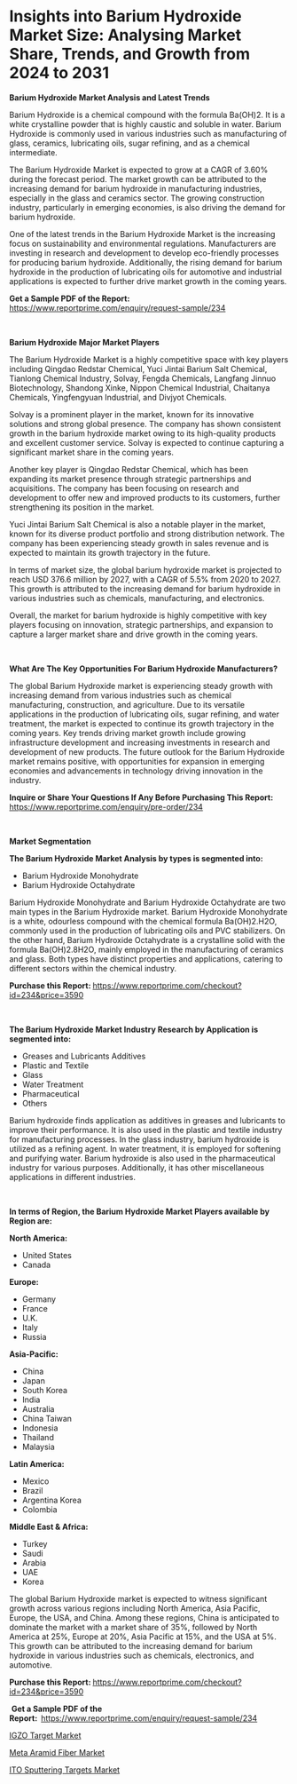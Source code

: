 <p><h1>Insights into Barium Hydroxide Market Size: Analysing Market Share, Trends, and Growth from 2024 to 2031</h1></p><p><strong>Barium Hydroxide Market Analysis and Latest Trends</strong></p>
<p><p>Barium Hydroxide is a chemical compound with the formula Ba(OH)2. It is a white crystalline powder that is highly caustic and soluble in water. Barium Hydroxide is commonly used in various industries such as manufacturing of glass, ceramics, lubricating oils, sugar refining, and as a chemical intermediate.</p><p>The Barium Hydroxide Market is expected to grow at a CAGR of 3.60% during the forecast period. The market growth can be attributed to the increasing demand for barium hydroxide in manufacturing industries, especially in the glass and ceramics sector. The growing construction industry, particularly in emerging economies, is also driving the demand for barium hydroxide.</p><p>One of the latest trends in the Barium Hydroxide Market is the increasing focus on sustainability and environmental regulations. Manufacturers are investing in research and development to develop eco-friendly processes for producing barium hydroxide. Additionally, the rising demand for barium hydroxide in the production of lubricating oils for automotive and industrial applications is expected to further drive market growth in the coming years.</p></p>
<p><strong>Get a Sample PDF of the Report:&nbsp;</strong> <a href="https://www.reportprime.com/enquiry/request-sample/234">https://www.reportprime.com/enquiry/request-sample/234</a></p>
<p>&nbsp;</p>
<p><strong>Barium Hydroxide Major Market Players</strong></p>
<p><p>The Barium Hydroxide Market is a highly competitive space with key players including Qingdao Redstar Chemical, Yuci Jintai Barium Salt Chemical, Tianlong Chemical Industry, Solvay, Fengda Chemicals, Langfang Jinnuo Biotechnology, Shandong Xinke, Nippon Chemical Industrial, Chaitanya Chemicals, Yingfengyuan Industrial, and Divjyot Chemicals.</p><p>Solvay is a prominent player in the market, known for its innovative solutions and strong global presence. The company has shown consistent growth in the barium hydroxide market owing to its high-quality products and excellent customer service. Solvay is expected to continue capturing a significant market share in the coming years.</p><p>Another key player is Qingdao Redstar Chemical, which has been expanding its market presence through strategic partnerships and acquisitions. The company has been focusing on research and development to offer new and improved products to its customers, further strengthening its position in the market.</p><p>Yuci Jintai Barium Salt Chemical is also a notable player in the market, known for its diverse product portfolio and strong distribution network. The company has been experiencing steady growth in sales revenue and is expected to maintain its growth trajectory in the future.</p><p>In terms of market size, the global barium hydroxide market is projected to reach USD 376.6 million by 2027, with a CAGR of 5.5% from 2020 to 2027. This growth is attributed to the increasing demand for barium hydroxide in various industries such as chemicals, manufacturing, and electronics.</p><p>Overall, the market for barium hydroxide is highly competitive with key players focusing on innovation, strategic partnerships, and expansion to capture a larger market share and drive growth in the coming years.</p></p>
<p>&nbsp;</p>
<p><strong>What Are The Key Opportunities For Barium Hydroxide Manufacturers?</strong></p>
<p><p>The global Barium Hydroxide market is experiencing steady growth with increasing demand from various industries such as chemical manufacturing, construction, and agriculture. Due to its versatile applications in the production of lubricating oils, sugar refining, and water treatment, the market is expected to continue its growth trajectory in the coming years. Key trends driving market growth include growing infrastructure development and increasing investments in research and development of new products. The future outlook for the Barium Hydroxide market remains positive, with opportunities for expansion in emerging economies and advancements in technology driving innovation in the industry.</p></p>
<p><strong>Inquire or Share Your Questions If Any Before Purchasing This Report:</strong> <a href="https://www.reportprime.com/enquiry/pre-order/234">https://www.reportprime.com/enquiry/pre-order/234</a></p>
<p>&nbsp;</p>
<p><strong>Market Segmentation</strong></p>
<p><strong>The Barium Hydroxide Market Analysis by types is segmented into:</strong></p>
<p><ul><li>Barium Hydroxide Monohydrate</li><li>Barium Hydroxide Octahydrate</li></ul></p>
<p><p>Barium Hydroxide Monohydrate and Barium Hydroxide Octahydrate are two main types in the Barium Hydroxide market. Barium Hydroxide Monohydrate is a white, odourless compound with the chemical formula Ba(OH)2.H2O, commonly used in the production of lubricating oils and PVC stabilizers. On the other hand, Barium Hydroxide Octahydrate is a crystalline solid with the formula Ba(OH)2.8H2O, mainly employed in the manufacturing of ceramics and glass. Both types have distinct properties and applications, catering to different sectors within the chemical industry.</p></p>
<p><strong>Purchase this Report:&nbsp;</strong><a href="https://www.reportprime.com/checkout?id=234&price=3590">https://www.reportprime.com/checkout?id=234&price=3590</a></p>
<p>&nbsp;</p>
<p><strong>The Barium Hydroxide Market Industry Research by Application is segmented into:</strong></p>
<p><ul><li>Greases and Lubricants Additives</li><li>Plastic and Textile</li><li>Glass</li><li>Water Treatment</li><li>Pharmaceutical</li><li>Others</li></ul></p>
<p><p>Barium hydroxide finds application as additives in greases and lubricants to improve their performance. It is also used in the plastic and textile industry for manufacturing processes. In the glass industry, barium hydroxide is utilized as a refining agent. In water treatment, it is employed for softening and purifying water. Barium hydroxide is also used in the pharmaceutical industry for various purposes. Additionally, it has other miscellaneous applications in different industries.</p></p>
<p>&nbsp;</p>
<p><strong>In terms of Region, the Barium Hydroxide Market Players available by Region are:</strong></p>
<p>
    <p> <strong> North America: </strong>
        <ul>
            <li>United States</li>
            <li>Canada</li>
        </ul>
        </p> 
    <p> <strong> Europe: </strong>
        <ul>
            <li>Germany</li>
            <li>France</li>
            <li>U.K.</li>
            <li>Italy</li>
            <li>Russia</li>
        </ul>
        </p> 
    <p> <strong> Asia-Pacific: </strong>
        <ul>
            <li>China</li>
            <li>Japan</li>
            <li>South Korea</li>
            <li>India</li>
            <li>Australia</li>
            <li>China Taiwan</li>
            <li>Indonesia</li>
            <li>Thailand</li>
            <li>Malaysia</li>
        </ul>
        </p> 
    <p> <strong> Latin America: </strong>
        <ul>
            <li>Mexico</li>
            <li>Brazil</li>
            <li>Argentina Korea</li>
            <li>Colombia</li>
        </ul>
        </p> 
    <p> <strong> Middle East & Africa: </strong>
        <ul>
            <li>Turkey</li>
            <li>Saudi</li>
            <li>Arabia</li>
            <li>UAE</li>
            <li>Korea</li>
        </ul>
    </p>
    </p>
<p><p>The global Barium Hydroxide market is expected to witness significant growth across various regions including North America, Asia Pacific, Europe, the USA, and China. Among these regions, China is anticipated to dominate the market with a market share of 35%, followed by North America at 25%, Europe at 20%, Asia Pacific at 15%, and the USA at 5%. This growth can be attributed to the increasing demand for barium hydroxide in various industries such as chemicals, electronics, and automotive.</p></p>
<p><strong>Purchase this Report: </strong><a href="https://www.reportprime.com/checkout?id=234&price=3590">https://www.reportprime.com/checkout?id=234&price=3590</a></p>
<p>&nbsp;<strong>Get a Sample PDF of the Report:&nbsp;&nbsp;</strong><a href="https://www.reportprime.com/enquiry/request-sample/234">https://www.reportprime.com/enquiry/request-sample/234</a></p>
<p><strong></strong></p>
<p><p><a href="https://github.com/prosalinda88/Market-Research-Report-List-3/blob/main/igzo-target-market.md">IGZO Target Market</a></p><p><a href="https://github.com/globismark/Market-Research-Report-List-2/blob/main/meta-aramid-fiber-market.md">Meta Aramid Fiber Market</a></p><p><a href="https://github.com/NorbertYates/Market-Research-Report-List-4/blob/main/ito-sputtering-targets-market.md">ITO Sputtering Targets Market</a></p></p>